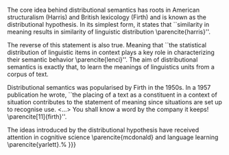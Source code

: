 The core idea behind distributional semantics has roots in American structuralism (Harris) and British lexicology (Firth) and is known as the distributional hypothesis. In its simplest form, it states that ``similarity in meaning results in similarity of linguistic distribution \parencite{harris}''.

The reverse of this statement is also true. Meaning that ``the statistical distribution of linguistic items in context plays a key role in characterizing their semantic behavior \parencite{lenci}''. The aim of distributional semantics is exactly that, to learn the meanings of linguistics units from a corpus of text.

Distributional semantics was popularised by Firth in the 1950s. In a 1957 publication he wrote, ``the placing of a text as a constituent in a context of situation contributes to the statement of meaning since situations are set up to recognise use. <...> You shall know a word by the company it keeps! \parencite[11]{firth}''.

The ideas introduced by the distributional hypothesis have received attention in cognitive science \parencite{mcdonald} and language learning \parencite{yarlett}.% }}}

